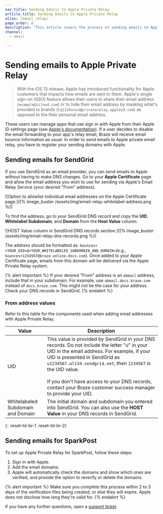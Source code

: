 ```yaml
---
nav_title: Sending Emails to Apple Private Relay
article_title: Sending Emails to Apple Private Relay
alias: /email_relay/
page_order: 0
description: "This article covers the process of sending emails to Apple Private Relay."
channel:
  - email
  
---
```


# Sending emails to Apple Private Relay

> With the iOS 13 release, Apple has introduced functionality for Apple customers that impacts how emails are sent to them. Apple's single sign-on (SSO) feature allows their users to share their email address (`example@icloud.com`) or to hide their email address by masking what's provided to brands (`tq1234snin@privaterelay.appleid.com`) as opposed to the their personal email address.

These users can manage apps that use sign in with Apple from their Apple ID settings page (see [Apple's documentation](https://support.apple.com/en-us/HT210426)). If a user decides to disable the email forwarding to your app's relay email, Braze will receive email bounce information as usual. In order to send emails to Apple private email relay, you have to register your sending domains with Apple.

## Sending emails for SendGrid

If you use SendGrid as an email provider, you can send emails to Apple without having to make DNS changes. Go to your **Apple Certificate** page and allow the email address you wish to use for sending via Apple's Email Relay Service (your desired "From" address).  

![Option to allowlist individual email addresses on the Apple Certificate page.]({% image_buster /assets/img/email-relay-whitelabel-address.png %})

To find the address, go to your SendGrid DNS record and copy the **UID**, **Whitelabel Subdomain**, and **Domain** from the **Host Value** column. 

![HOST Value column in SendGrid DNS records section.]({% image_buster /assets/img/email-relay-dns-records.png %})

The address should be formatted as: `bounces+<YOUR_UID>@<YOUR_WHITELABELED_SUBDOMAIN_AND_DOMAIN>`(e.g., `bounces+1234567@braze.online.docs.com`). Once added to your Apple Certificate page, emails from this domain will be delivered via the Apple Private Relay system.

{% alert important %}
If your desired "From" address is an `abmail` address, include that in your subdomain. For example, use `abmail.docs.braze.com` instead of `docs.braze.com`. This might not be the case for your address. Check your DNS records in SendGrid. 
{% endalert %}

### From address values

Refer to this table for the components used when adding email addresses with Apple Private Relay.

| Value | Description |
|---|---|
| UID | This value is provided by SendGrid in your DNS records. Do not include the letter "u" in your UID in the email address. For example, if your UID is presented in SendGrid as `u1234567.wl134.sendgrid.net`, then `1234567` is the UID value. <br><br> If you don't have access to your DNS records, contact your Braze customer success manager to provide your UID. |
| Whitelabeled Subdomain and Domain | The initial domain and subdomain you entered into SendGrid. You can also use the **HOST Value** in your DNS records in SendGrid. |
{: .reset-td-br-1 .reset-td-br-2}

## Sending emails for SparkPost

To set up Apple Private Relay for SparkPost, follow these steps: 

1. Sign in with Apple. 
2. Add the email domains. 
3. Apple will automatically check the domains and show which ones are verified, and provide the option to reverify or delete the domains.

{% alert important %}
Make sure you complete this process within 2 to 3 days of the verification files being created, or else they will expire. Apple does not disclose how long they're valid for.
{% endalert %}

If you have any further questions, open a [support ticket]({{site.baseurl}}/braze_support/).

